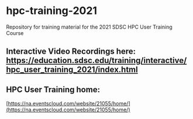 # hpc-training-2021
Repository for training material for the 2021 SDSC HPC User Training Course

## Interactive Video Recordings here:  https://education.sdsc.edu/training/interactive/hpc_user_training_2021/index.html

## HPC User Training home:
[https://na.eventscloud.com/website/21055/home/](https://na.eventscloud.com/website/21055/home/)

